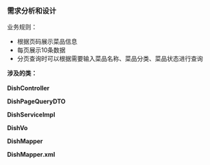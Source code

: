 <br><br>

### 需求分析和设计
业务规则：
* 根据页码展示菜品信息
* 每页展示10条数据
* 分页查询时可以根据需要输入菜品名称、菜品分类、菜品状态进行查询

**涉及的类：**
<br><br>
**DishController**

**DishPageQueryDTO**

**DishServiceImpl**

**DishVo**

**DishMapper**

**DishMapper.xml**


